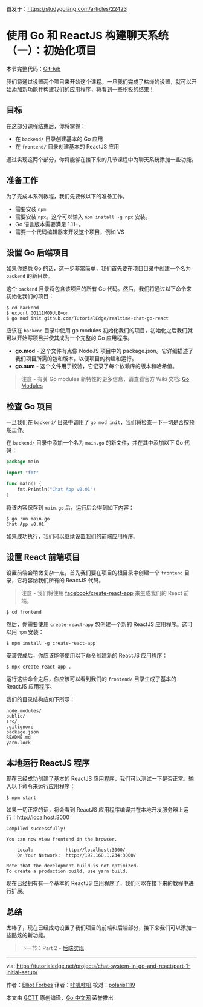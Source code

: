 首发于：https://studygolang.com/articles/22423

# 使用 Go 和 ReactJS 构建聊天系统（一）：初始化项目

本节完整代码：[GitHub](https://github.com/watermelo/realtime-chat-go-react/tree/part-1-and-2)

我们将通过设置两个项目来开始这个课程。一旦我们完成了枯燥的设置，就可以开始添加新功能并构建我们的应用程序，将看到一些积极的结果！

## 目标

在这部分课程结束后，你将掌握：

- 在 `backend/` 目录创建基本的 Go 应用
- 在 `frontend/` 目录创建基本的 ReactJS 应用

通过实现这两个部分，你将能够在接下来的几节课程中为聊天系统添加一些功能。

## 准备工作

为了完成本系列教程，我们先要做以下的准备工作。

- 需要安装 `npm`
- 需要安装 `npx`。这个可以输入 `npm install -g npx` 安装。
- Go 语言版本需要满足 1.11+。
- 需要一个代码编辑器来开发这个项目，例如 VS

## 设置 Go 后端项目

如果你熟悉 Go 的话，这一步非常简单，我们首先要在项目目录中创建一个名为 `backend` 的新目录。

这个 `backend` 目录将包含该项目的所有 Go 代码。然后，我们将通过以下命令来初始化我们的项目：

```shell
$ cd backend
$ export GO111MODULE=on
$ go mod init github.com/TutorialEdge/realtime-chat-go-react
```

应该在 `backend` 目录中使用 go modules 初始化我们的项目，初始化之后我们就可以开始写项目并使其成为一个完整的 Go 应用程序。

- **go.mod** - 这个文件有点像 NodeJS 项目中的 package.json。它详细描述了我们项目所需的包和版本，以便项目的构建和运行。
- **go.sum** - 这个文件用于校验，它记录了每个依赖库的版本和哈希值。

> 注意 - 有关 Go modules 新特性的更多信息，请查看官方 Wiki 文档: [Go Modules](https://github.com/golang/go/wiki/Modules)

## 检查 Go 项目

一旦我们在 `backend/` 目录中调用了 `go mod init`，我们将检查一下一切是否按预期工作。

在 `backend/` 目录中添加一个名为 `main.go` 的新文件，并在其中添加以下 Go 代码：

```go
package main

import "fmt"

func main() {
	fmt.Println("Chat App v0.01")
}
```

将该内容保存到 `main.go` 后，运行后会得到如下内容：

```shell
$ go run main.go
Chat App v0.01
```

如果成功执行，我们可以继续设置我们的前端应用程序。

## 设置 React 前端项目

设置前端会稍微复杂一点，首先我们要在项目的根目录中创建一个 `frontend` 目录，它将容纳我们所有的 ReactJS 代码。

> 注意 - 我们将使用 [facebook/create-react-app](https://github.com/facebook/create-react-app) 来生成我们的 React 前端。

```shell
$ cd frontend
```

然后，你需要使用 `create-react-app` 包创建一个新的 ReactJS 应用程序。这可以用 `npm` 安装：

```shell
$ npm install -g create-react-app
```

安装完成后，你应该能够使用以下命令创建新的 ReactJS 应用程序：

```shell
$ npx create-react-app .
```

运行这些命令之后，你应该可以看到我们的 `frontend/` 目录生成了基本的 ReactJS 应用程序。

我们的目录结构应如下所示：

```shell
node_modules/
public/
src/
.gitignore
package.json
README.md
yarn.lock
```

## 本地运行 ReactJS 程序

现在已经成功创建了基本的 ReactJS 应用程序，我们可以测试一下是否正常。输入以下命令来运行应用程序：

```shell
$ npm start
```

如果一切正常的话，将会看到 ReactJS 应用程序编译并在本地开发服务器上运行：[http://localhost:3000](http://localhost:3000)

```plain
Compiled successfully!

You can now view frontend in the browser.

	Local:            http://localhost:3000/
	On Your Network:  http://192.168.1.234:3000/

Note that the development build is not optimized.
To create a production build, use yarn build.
```

现在已经拥有有一个基本的 ReactJS 应用程序了，我们可以在接下来的教程中进行扩展。

## 总结

太棒了，现在已经成功设置了我们项目的前端和后端部分，接下来我们可以添加一些酷炫的新功能。

> 下一节：Part 2 - [后端实现](https://studygolang.com/articles/22426)

---

via: https://tutorialedge.net/projects/chat-system-in-go-and-react/part-1-initial-setup/

作者：[Elliot Forbes](https://twitter.com/elliot_f)
译者：[咔叽咔叽](https://github.com/watermelo)
校对：[polaris1119](https://github.com/polaris1119)

本文由 [GCTT](https://github.com/studygolang/GCTT) 原创编译，[Go 中文网](https://studygolang.com/) 荣誉推出
